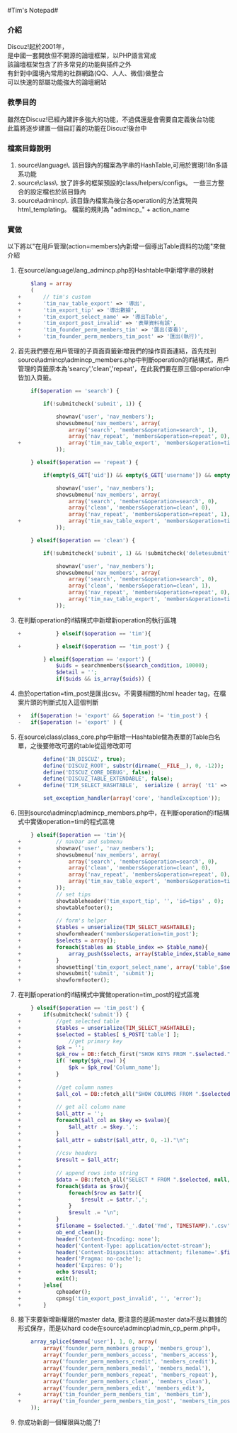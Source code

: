 #Tim's Notepad#

### 介紹 ###
Discuz!起於2001年，</br>
是中國一套開放但不開源的論壇框架，以PHP語言寫成</br>
該論壇框架包含了許多常見的功能與插件之外</br>
有針對中國境內常用的社群網路(QQ、人人、微信)做整合</br>
可以快速的部屬功能強大的論壇網站</br>


### 教學目的 ###
雖然在Discuz!已經內建許多強大的功能，不過偶還是會需要自定義後台功能</br>
此篇將逐步建置一個自訂義的功能在Discuz!後台中

### 檔案目錄說明 ###
1. source\language\\.
	該目錄內的檔案為字串的HashTable,可用於實現I18n多語系功能
2. source\class\\.
	放了許多的框架預設的class/helpers/configs。 一些三方整合的設定檔也於該目錄內
3. source\admincp\\.
	該目錄內檔案為後台各operation的方法實現與html_templating。 檔案的規則為 "admincp_" + action_name

### 實做 ###

以下將以"在用戶管理(action=members)內新增一個導出Table資料的功能"來做介紹

1. 在source\language\lang_admincp.php的Hashtable中新增字串的映射
	```php			
		$lang = array
		(
	+		// tim's custom
	+		'tim_nav_table_export' => '導出',	
	+		'tim_export_tip' => '導出數據',
	+		'tim_export_select_name' => '導出Table',
	+		'tim_export_post_invalid' => '表單資料有誤',
	+		'tim_founder_perm_members_tim' => '匯出(查看)',
	+		'tim_founder_perm_members_tim_post' => '匯出(執行)',
	```

2. 首先我們要在用戶管理的子頁面頁籤新增我們的操作頁面連結，首先找到source\admincp\admincp_members.php中判斷operation的if結構式，用戶管理的頁籤原本為'searcy','clean','repeat'，在此我們要在原三個operation中皆加入頁籤。
	```php
		if($operation == 'search') {

			if(!submitcheck('submit', 1)) {

				shownav('user', 'nav_members');
				showsubmenu('nav_members', array(
					array('search', 'members&operation=search', 1),
					array('nav_repeat', 'members&operation=repeat', 0),
	+				array('tim_nav_table_export', 'members&operation=tim', 0),
				));
	```

	```php
		} elseif($operation == 'repeat') {

			if(empty($_GET['uid']) && empty($_GET['username']) && empty($_GET['ip'])) {

				shownav('user', 'nav_members');
				showsubmenu('nav_members', array(
					array('search', 'members&operation=search', 0),
					array('clean', 'members&operation=clean', 0),
					array('nav_repeat', 'members&operation=repeat', 1),
	+				array('tim_nav_table_export', 'members&operation=tim', 0),
				));
	```

	```php
		} elseif($operation == 'clean') {

			if(!submitcheck('submit', 1) && !submitcheck('deletesubmit', 1)) {

				shownav('user', 'nav_members');
				showsubmenu('nav_members', array(
					array('search', 'members&operation=search', 0),
					array('clean', 'members&operation=clean', 1),
					array('nav_repeat', 'members&operation=repeat', 0),
	+				array('tim_nav_table_export', 'members&operation=tim', 0),
				));
	```
3. 在判斷operation的if結構式中新增新operation的執行區塊

	```php
	+			} elseif($operation == 'tim'){

	+			} elseif($operation == 'tim_post') {

			} elseif($operation == 'export') {
				$uids = searchmembers($search_condition, 10000);
				$detail = '';
				if($uids && is_array($uids)) {
	```

4. 由於opertation=tim_post是匯出csv。不需要相關的html header tag，在檔案片頭的判斷式加入這個判斷

	```php
	+	if($operation != 'export' && $operation != 'tim_post') {
	-	if($operation != 'export' ) {
	```

5. 在source\class\class_core.php中新增一Hashtable做為表單的Table白名單，之後要修改可選的table從這修改即可

	```php
			define('IN_DISCUZ', true);
			define('DISCUZ_ROOT', substr(dirname(__FILE__), 0, -12));
			define('DISCUZ_CORE_DEBUG', false);
			define('DISCUZ_TABLE_EXTENDABLE', false);
	+		define('TIM_SELECT_HASHTABLE',  serialize ( array( 't1' => 'pre_common_member', 't2' => 'pre_common',)));

			set_exception_handler(array('core', 'handleException'));
	```

6. 回到source\admincp\admincp_members.php中，在判斷operation的if結構式中實做operation=tim的程式區塊

	```php
		} elseif($operation == 'tim'){
	+			// navbar and submenu
	+			shownav('user', 'nav_members');
	+			showsubmenu('nav_members', array(
	+				array('search', 'members&operation=search', 0),
	+				array('clean', 'members&operation=clean', 0),
	+				array('nav_repeat', 'members&operation=repeat', 0),
	+				array('tim_nav_table_export', 'members&operation=tim', 1),
	+			));
	+			// set tips
	+			showtableheader('tim_export_tip', '', 'id=tips' , 0);
	+			showtablefooter();
	+
	+			// form's helper
	+			$tables = unserialize(TIM_SELECT_HASHTABLE);
	+			showformheader('members&operation=tim_post');
	+			$selects = array();
	+			foreach($tables as $table_index => $table_name){
	+				array_push($selects, array($table_index,$table_name));
	+			}
	+			showsetting('tim_export_select_name', array('table',$selects), 't1','select');
	+			showsubmit('submit', 'submit');
	+			showformfooter();

	```
7. 在判斷operation的if結構式中實做operation=tim_post的程式區塊

	```php
		} elseif($operation == 'tim_post') {
	+		if(submitcheck('submit')) {
	+			//get selected table
	+			$tables = unserialize(TIM_SELECT_HASHTABLE);
	+			$selected = $tables[ $_POST['table'] ];
	+				//get primary key
	+			$pk = '';
	+			$pk_row = DB::fetch_first("SHOW KEYS FROM ".$selected." WHERE Key_name = 'PRIMARY'");	
	+			if( !empty($pk_row) ){
	+				$pk = $pk_row['Column_name'];
	+			}
	+
	+			//get column names
	+			$all_col = DB::fetch_all("SHOW COLUMNS FROM ".$selected,null,'Field');
	+
	+			// get all column name
	+			$all_attr = '';
	+			foreach($all_col as $key => $value){
	+				$all_attr .= $key.',';
	+			}
	+			$all_attr = substr($all_attr, 0, -1)."\n";
	+
	+			//csv headers
	+			$result = $all_attr;
	+
	+			// append rows into string
	+			$data = DB::fetch_all("SELECT * FROM ".$selected, null, $pk);
	+			foreach($data as $row){
	+				foreach($row as $attr){
	+					$result .= $attr.',';
	+				}
	+				$result .= "\n";
	+			}
	+			$filename = $selected.'_'.date('Ymd', TIMESTAMP).'.csv';
	+			ob_end_clean();
	+			header('Content-Encoding: none');
	+			header('Content-Type: application/octet-stream');
	+			header('Content-Disposition: attachment; filename='.$filename);
	+			header('Pragma: no-cache');
	+			header('Expires: 0');
	+			echo $result;
	+			exit();
	+		}else{
	+			cpheader();
	+			cpmsg('tim_export_post_invalid', '', 'error');
	+		}
	```
8. 接下來要新增新權限的master data, 要注意的是該master data不是以數據的形式保存，而是以hard code在source\admincp\admin_cp_perm.php中。 

	```php
		array_splice($menu['user'], 1, 0, array(
			array('founder_perm_members_group', 'members_group'),
			array('founder_perm_members_access', 'members_access'),
			array('founder_perm_members_credit', 'members_credit'),
			array('founder_perm_members_medal', 'members_medal'),
			array('founder_perm_members_repeat', 'members_repeat'),
			array('founder_perm_members_clean', 'members_clean'),
			array('founder_perm_members_edit', 'members_edit'),
	+		array('tim_founder_perm_members_tim', 'members_tim'),
	+		array('tim_founder_perm_members_tim_post', 'members_tim_post'),
		));
	```
9. 你成功新創一個權限與功能了!